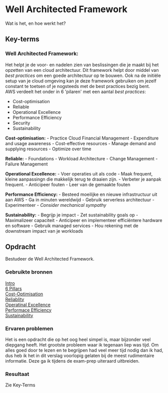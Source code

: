 # Well Architected Framework
Wat is het, en hoe werkt het?

## Key-terms

### Well Architected Framework:
Het helpt je de voor- en nadelen zien van beslissingen die je maakt bij het opzetten van een cloud architectuur. Dit framework helpt door middel van *best practices* om een goede architectuur op te bouwen. Ook na de initiële setup van je  cloud omgeving kan je deze framework gebruiken om jezelf constant te toetsen of je nogsteeds met de best practices bezig bent.  
AWS verdeelt het onder in 6 'pilaren' met een aantal *best practices*:
- Cost-optimisation
- Reliable
- Operational Excellence
- Performance Efficiency
- Security
- Sustainability

**Cost-optimisation:**
	- Practice Cloud Financial Management
	- Expenditure and usage awareness
	- Cost-effective resources 
	- Manage demand and supplying resources
	- Optimize over time

**Reliable:**
	- Foundations
	- Workload Architecture
	- Change Management
	- Failure Management

**Operational Excellence:**
	- Voer operaties uit als code
	- Maak frequent, kleine aanpassingn die makkelijk terug te draaien zijn.
	- Verbeter je aanpak frequent.
	- Anticipeer fouten
	- Leer van de gemaakte fouten

**Performance Efficiency:**
	- Besteed moeilijke en nieuwe infrastructuur uit aan AWS
	- Ga in minuten wereldwijd
	- Gebruik serverless architectuur
	- Experimenteer
	- *Consider mechanical sympathy*

**Sustainability:**
	- Begrijp je impact
	- Zet sustainability goals op
	- Maximalizeer capaciteit
	- Anticipeer en implementeer efficiëntere hardware en software
	- Gebruik managed services
	- Hou rekening met de downstream impact van je workloads

## Opdracht
Bestudeer de Well Architected Framework.

### Gebruikte bronnen
[Intro](https://docs.aws.amazon.com/wellarchitected/latest/framework/welcome.html)  
[6 Pillars](https://aws.amazon.com/architecture/well-architected/?ref=wellarchitected-wp&wa-lens-whitepapers.sort-by=item.additionalFields.sortDate&wa-lens-whitepapers.sort-order=desc&wa-guidance-whitepapers.sort-by=item.additionalFields.sortDate&wa-guidance-whitepapers.sort-order=desc)  
[Cost-Optimisation](https://docs.aws.amazon.com/wellarchitected/latest/cost-optimization-pillar/welcome.html)  
[Reliablity](https://docs.aws.amazon.com/wellarchitected/latest/reliability-pillar/definitions.html)  
[Operatinal Excellence](https://docs.aws.amazon.com/wellarchitected/latest/operational-excellence-pillar/operational-excellence.html)  
[Performace Efficiency](https://docs.aws.amazon.com/wellarchitected/latest/performance-efficiency-pillar/design-principles.html)  
[Sustainability](https://docs.aws.amazon.com/wellarchitected/latest/sustainability-pillar/design-principles-for-sustainability-in-the-cloud.html)  


### Ervaren problemen
Het is een opdracht die op het oog heel simpel is, maar bijzonder veel diepgang heeft. Het grootste probleem waar ik tegenaan liep was tijd. Om alles goed door te lezen en te begrijpen had veel meer tijd nodig dan ik had, dus heb ik het in dit verslag voorlopig gelaten bij de meest rudimentaire informatie. Deze ga ik tijdens de exam-prep uiteraard uitbreiden.

### Resultaat
Zie Key-Terms
